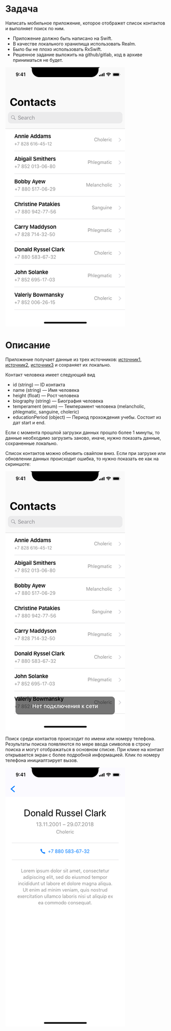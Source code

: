 # Задача
Написать мобильное приложение, которое отображет список контактов и выполняет поиск по ним.
 - Приложение должно быть написано на Swift.
 - В качестве локального хранилища использовать Realm.
 - Было бы не плохо использовать RxSwift. 
 - Решенное задание выложить на github/gitlab, код в архиве приниматься не будет.

![Список контактов](static/Contacts.png)

# Описание
Приложение получает данные из трех источников: [источник1](json/generated-01.json), [источник2](json/generated-02.json), [источник3](json/generated-03.json) и сохраняет их локально.

Контакт человека имеет следующий вид
- id (string) — ID контакта
- name (string) — Имя человека
- height (float) — Рост человека
- biography (string) — Биография человека
- temperament (enum) — Темперамент человека (melancholic, phlegmatic, sanguine, choleric)
- educationPeriod (object) — Период прохождения учебы. Состоит из дат start и end.

Если с момента прошлой загрузки данных прошло более 1 минуты, то данные необходимо загрузить заново, иначе, нужно показать данные, сохраненные локально.

Список контактов можно обновить свайпом вниз. Если при загрузке или обновлении данных происходит ошибка, то нужно показать ее как на скриншоте:

![Ошибка при загрузке](static/Contacts_Error.png)

Поиск среди контактов происходит по имени или номеру телефона. Результаты поиска появляются по мере ввода символов в строку поиска и могут отображаться в основном списке. При клике на контакт открывается экран с более подробной информацией. Клик по номеру телефона инициалтзирует вызов.

![Описание контакта](static/Profile.png)
